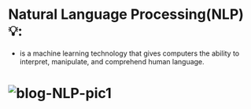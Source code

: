 # Natural Language Processing(NLP) 💡:  
 * is a machine learning technology that gives computers the ability to interpret, manipulate, and comprehend human language.
# ![blog-NLP-pic1](https://github.com/user-attachments/assets/f3d4c8cf-d5aa-4410-ada3-40d82637a4f8)




